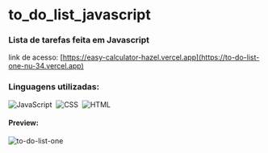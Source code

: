 # to_do_list_javascript
### Lista de tarefas feita em Javascript
link de acesso: [https://easy-calculator-hazel.vercel.app](https://to-do-list-one-nu-34.vercel.app)
### Linguagens utilizadas:
![JavaScript](https://img.shields.io/badge/-JavaScript-0D1117?style=for-the-badge&logo=javascript&labelColor=0D1117)&nbsp;
![CSS](https://img.shields.io/badge/-CSS-0D1117?style=for-the-badge&logo=CSS3&logoColor=1572B6&labelColor=0D1117)&nbsp;
![HTML](https://img.shields.io/badge/-HTML-0D1117?style=for-the-badge&logo=HTML5&labelColor=0D1117)&nbsp;
#### Preview:
![to-do-list-one](https://github.com/MayraLeticia/to_do_list_javascript/assets/126510263/9c854c6d-3191-484b-9241-8ab95dc75bb4)
